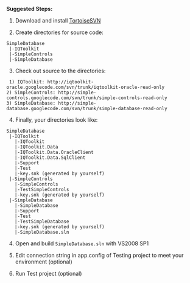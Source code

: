 **Suggested Steps:**

1. Download and install [TortoiseSVN](http://tortoisesvn.tigris.org/)

2. Create directories for source code:
```
SimpleDatabase
 |-IQToolkit
 |-SimpleControls
 |-SimpleDatabase
```

3. Check out source to the directories:
```
 1) IQToolkit: http://iqtoolkit-oracle.googlecode.com/svn/trunk/iqtoolkit-oracle-read-only
2) SimpleControls: http://simple-controls.googlecode.com/svn/trunk/simple-controls-read-only
3) SimpleDatabase: http://simple-database.googlecode.com/svn/trunk/simple-database-read-only
```

4. Finally, your directories look like:
```
SimpleDatabase
 |-IQToolkit
   |-IQToolkit
   |-IQToolkit.Data
   |-IQToolkit.Data.OracleClient
   |-IQToolkit.Data.SqlClient
   |-Support
   |-Test
   |-key.snk (generated by yourself)
 |-SimpleControls
   |-SimpleControls
   |-TestSimpleControls
   |-key.snk (generated by yourself)
 |-SimpleDatabase
   |-SimpleDatabase
   |-Support
   |-Test
   |-TestSimpleDatabase
   |-key.snk (generated by yourself)
   |-SimpleDatabase.sln
```

4. Open and build `SimpleDatabase.sln` with VS2008 SP1

5. Edit connection string in app.config of Testing project to meet your environment (optional)

6. Run Test project (optional)